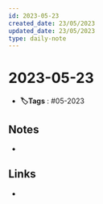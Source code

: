 ```yaml
---
id: 2023-05-23
created_date: 23/05/2023
updated_date: 23/05/2023
type: daily-note
---
```


# 2023-05-23
- **🏷️Tags** : #05-2023  

## Notes
- 

## Links
- 